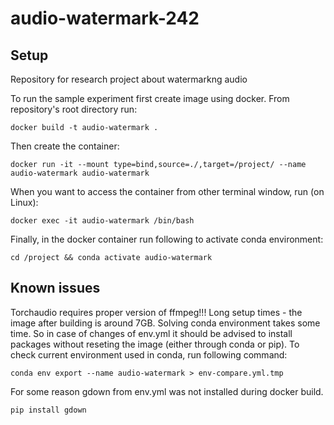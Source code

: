 # audio-watermark-242
## Setup
Repository for research project about watermarkng audio

To run the sample experiment first create image using docker.
From repository's root directory run:
```
docker build -t audio-watermark .
```
Then create the container:
```
docker run -it --mount type=bind,source=./,target=/project/ --name audio-watermark audio-watermark
```
When you want to access the container from other terminal window, run (on Linux):
```
docker exec -it audio-watermark /bin/bash
```
Finally, in the docker container run following to activate conda environment:
```
cd /project && conda activate audio-watermark
```

## Known issues
Torchaudio requires proper version of ffmpeg!!!
Long setup times - the image after building is around 7GB. Solving conda environment takes some time. So in case of changes of env.yml it should be advised to install packages without reseting the image (either through conda or pip).
To check current environment used in conda, run following command:
```
conda env export --name audio-watermark > env-compare.yml.tmp
```
For some reason gdown from env.yml was not installed during docker build.
```
pip install gdown
```
